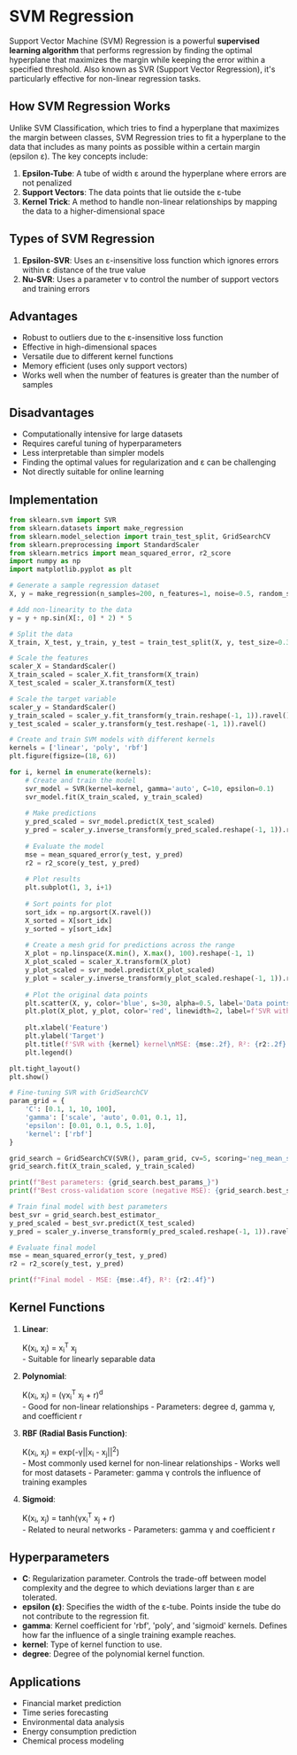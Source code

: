 # SVM Regression

Support Vector Machine (SVM) Regression is a powerful **supervised learning algorithm** that performs regression by finding the optimal hyperplane that maximizes the margin while keeping the error within a specified threshold. Also known as SVR (Support Vector Regression), it's particularly effective for non-linear regression tasks.

## How SVM Regression Works

Unlike SVM Classification, which tries to find a hyperplane that maximizes the margin between classes, SVM Regression tries to fit a hyperplane to the data that includes as many points as possible within a certain margin (epsilon ε). The key concepts include:

1. **Epsilon-Tube**: A tube of width ε around the hyperplane where errors are not penalized
2. **Support Vectors**: The data points that lie outside the ε-tube
3. **Kernel Trick**: A method to handle non-linear relationships by mapping the data to a higher-dimensional space

## Types of SVM Regression

1. **Epsilon-SVR**: Uses an ε-insensitive loss function which ignores errors within ε distance of the true value
2. **Nu-SVR**: Uses a parameter ν to control the number of support vectors and training errors

## Advantages

- Robust to outliers due to the ε-insensitive loss function
- Effective in high-dimensional spaces
- Versatile due to different kernel functions
- Memory efficient (uses only support vectors)
- Works well when the number of features is greater than the number of samples

## Disadvantages

- Computationally intensive for large datasets
- Requires careful tuning of hyperparameters
- Less interpretable than simpler models
- Finding the optimal values for regularization and ε can be challenging
- Not directly suitable for online learning

## Implementation

```python
from sklearn.svm import SVR
from sklearn.datasets import make_regression
from sklearn.model_selection import train_test_split, GridSearchCV
from sklearn.preprocessing import StandardScaler
from sklearn.metrics import mean_squared_error, r2_score
import numpy as np
import matplotlib.pyplot as plt

# Generate a sample regression dataset
X, y = make_regression(n_samples=200, n_features=1, noise=0.5, random_state=42)

# Add non-linearity to the data
y = y + np.sin(X[:, 0] * 2) * 5

# Split the data
X_train, X_test, y_train, y_test = train_test_split(X, y, test_size=0.3, random_state=42)

# Scale the features
scaler_X = StandardScaler()
X_train_scaled = scaler_X.fit_transform(X_train)
X_test_scaled = scaler_X.transform(X_test)

# Scale the target variable
scaler_y = StandardScaler()
y_train_scaled = scaler_y.fit_transform(y_train.reshape(-1, 1)).ravel()
y_test_scaled = scaler_y.transform(y_test.reshape(-1, 1)).ravel()

# Create and train SVM models with different kernels
kernels = ['linear', 'poly', 'rbf']
plt.figure(figsize=(18, 6))

for i, kernel in enumerate(kernels):
    # Create and train the model
    svr_model = SVR(kernel=kernel, gamma='auto', C=10, epsilon=0.1)
    svr_model.fit(X_train_scaled, y_train_scaled)
    
    # Make predictions
    y_pred_scaled = svr_model.predict(X_test_scaled)
    y_pred = scaler_y.inverse_transform(y_pred_scaled.reshape(-1, 1)).ravel()
    
    # Evaluate the model
    mse = mean_squared_error(y_test, y_pred)
    r2 = r2_score(y_test, y_pred)
    
    # Plot results
    plt.subplot(1, 3, i+1)
    
    # Sort points for plot
    sort_idx = np.argsort(X.ravel())
    X_sorted = X[sort_idx]
    y_sorted = y[sort_idx]
    
    # Create a mesh grid for predictions across the range
    X_plot = np.linspace(X.min(), X.max(), 100).reshape(-1, 1)
    X_plot_scaled = scaler_X.transform(X_plot)
    y_plot_scaled = svr_model.predict(X_plot_scaled)
    y_plot = scaler_y.inverse_transform(y_plot_scaled.reshape(-1, 1)).ravel()
    
    # Plot the original data points
    plt.scatter(X, y, color='blue', s=30, alpha=0.5, label='Data points')
    plt.plot(X_plot, y_plot, color='red', linewidth=2, label=f'SVR with {kernel} kernel')
    
    plt.xlabel('Feature')
    plt.ylabel('Target')
    plt.title(f'SVR with {kernel} kernel\nMSE: {mse:.2f}, R²: {r2:.2f}')
    plt.legend()

plt.tight_layout()
plt.show()

# Fine-tuning SVR with GridSearchCV
param_grid = {
    'C': [0.1, 1, 10, 100],
    'gamma': ['scale', 'auto', 0.01, 0.1, 1],
    'epsilon': [0.01, 0.1, 0.5, 1.0],
    'kernel': ['rbf']
}

grid_search = GridSearchCV(SVR(), param_grid, cv=5, scoring='neg_mean_squared_error', verbose=1)
grid_search.fit(X_train_scaled, y_train_scaled)

print(f"Best parameters: {grid_search.best_params_}")
print(f"Best cross-validation score (negative MSE): {grid_search.best_score_:.4f}")

# Train final model with best parameters
best_svr = grid_search.best_estimator_
y_pred_scaled = best_svr.predict(X_test_scaled)
y_pred = scaler_y.inverse_transform(y_pred_scaled.reshape(-1, 1)).ravel()

# Evaluate final model
mse = mean_squared_error(y_test, y_pred)
r2 = r2_score(y_test, y_pred)

print(f"Final model - MSE: {mse:.4f}, R²: {r2:.4f}")
```

## Kernel Functions

1. **Linear**: 
   <div class="math">K(x<sub>i</sub>, x<sub>j</sub>) = x<sub>i</sub><sup>T</sup> x<sub>j</sub></div>
   - Suitable for linearly separable data
   
2. **Polynomial**: 
   <div class="math">K(x<sub>i</sub>, x<sub>j</sub>) = (γx<sub>i</sub><sup>T</sup> x<sub>j</sub> + r)<sup>d</sup></div>
   - Good for non-linear relationships
   - Parameters: degree d, gamma γ, and coefficient r
   
3. **RBF (Radial Basis Function)**: 
   <div class="math">K(x<sub>i</sub>, x<sub>j</sub>) = exp(-γ||x<sub>i</sub> - x<sub>j</sub>||<sup>2</sup>)</div>
   - Most commonly used kernel for non-linear relationships
   - Works well for most datasets
   - Parameter: gamma γ controls the influence of training examples
   
4. **Sigmoid**: 
   <div class="math">K(x<sub>i</sub>, x<sub>j</sub>) = tanh(γx<sub>i</sub><sup>T</sup> x<sub>j</sub> + r)</div>
   - Related to neural networks
   - Parameters: gamma γ and coefficient r

## Hyperparameters

- **C**: Regularization parameter. Controls the trade-off between model complexity and the degree to which deviations larger than ε are tolerated.
- **epsilon (ε)**: Specifies the width of the ε-tube. Points inside the tube do not contribute to the regression fit.
- **gamma**: Kernel coefficient for 'rbf', 'poly', and 'sigmoid' kernels. Defines how far the influence of a single training example reaches.
- **kernel**: Type of kernel function to use.
- **degree**: Degree of the polynomial kernel function.

## Applications

- Financial market prediction
- Time series forecasting
- Environmental data analysis
- Energy consumption prediction
- Chemical process modeling